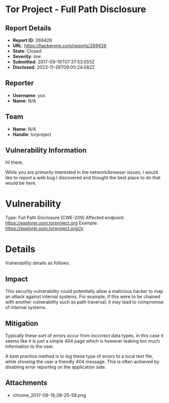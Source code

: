 # Tor Project - Full Path Disclosure

## Report Details
- **Report ID**: 269426
- **URL**: https://hackerone.com/reports/269426
- **State**: Closed
- **Severity**: low
- **Submitted**: 2017-09-19T07:37:53.055Z
- **Disclosed**: 2023-11-28T09:00:24.082Z

## Reporter
- **Username**: yox
- **Name**: N/A

## Team
- **Name**: N/A
- **Handle**: torproject

## Vulnerability Information
Hi there,

While you are primarily interested in the network/browser issues, I would like to report a web bug I discovered and thought the best place to do that would be here.

# Vulnerability

Type: Full Path Disclosure [CWE-209]
Affected endpoint: https://explorer.ooni.torproject.org
Example: https://explorer.ooni.torproject.org//x

# Details
Vulnerability details as follows.

## Impact
This security vulnerability could potentially allow a malicious hacker to map an attack against internal systems. For example, if this were to be chained with another vulnerability such as path traversal; it may lead to compromise of internal systems.

## Mitigation
Typically these sort of errors occur from incorrect data types, in this case it seems like it is just a simple 404 page which is however leaking too much information to the user. 

A best practice method is to log these type of errors to a local text file, while showing the user a friendly 404 message. This is often achieved by disabling error reporting on the application side.

## Attachments
- chrome_2017-09-19_08-25-58.png
